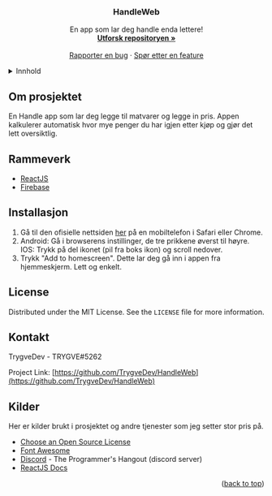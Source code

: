 <div id="top"></div>
<br />
<div align="center">

  <h3 align="center">HandleWeb</h3>

  <p align="center">
    En app som lar deg handle enda lettere!
    <br />
    <a href="https://github.com/TrygveDev/HandleWeb"><strong>Utforsk repositoryen »</strong></a>
    <br />
    <br />
    <a href="https://github.com/TrygveDev/HandleWeb/issues">Rapporter en bug</a>
    ·
    <a href="https://github.com/TrygveDev/HandleWeb/issues">Spør etter en feature</a>
  </p>
</div>



<!-- TABLE OF CONTENTS -->
<details>
  <summary>Innhold</summary>
  <ol>
    <li><a href="#om-prosjektet">Om Prosjektet</a></li>
    <li><a href="#rammeverk">Rammeverk</a></li>
    <li><a href="#installasjon">Installasjon</a></li>
    <li><a href="#license">License</a></li>
    <li><a href="#kontakt">Kontakt</a></li>
    <li><a href="#kilder">Kilder</a></li>
  </ol>
</details>



<!-- ABOUT THE PROJECT -->
## Om prosjektet

En Handle app som lar deg legge til matvarer og legge in pris. Appen kalkulerer automatisk hvor mye penger du har igjen etter kjøp og gjør det lett oversiktlig.

## Rammeverk

* [ReactJS](https://reactjs.org/)
* [Firebase](https://firebase.google.com/)

## Installasjon

1. Gå til den ofisielle nettsiden [her](https://handlewebapp.web.app) på en mobiltelefon i Safari eller Chrome.
2. Android: Gå i browserens instillinger, de tre prikkene øverst til høyre. IOS: Trykk på del ikonet (pil fra boks ikon) og scroll nedover.
3. Trykk "Add to homescreen". Dette lar deg gå inn i appen fra hjemmeskjerm. Lett og enkelt.

<!-- LICENSE -->
## License

Distributed under the MIT License. See the `LICENSE` file for more information.

<!-- CONTACT -->
## Kontakt

TrygveDev - TRYGVE#5262

Project Link: [https://github.com/TrygveDev/HandleWeb](https://github.com/TrygveDev/HandleWeb)



<!-- ACKNOWLEDGMENTS -->
## Kilder

Her er kilder brukt i prosjektet og andre tjenester som jeg setter stor pris på.

* [Choose an Open Source License](https://choosealicense.com)
* [Font Awesome](https://fontawesome.com)
* [Discord](https://discord.com) - The Programmer's Hangout (discord server)
* [ReactJS Docs](https://reactjs.org/docs/getting-started.html)

<p align="right">(<a href="#top">back to top</a>)</p>
